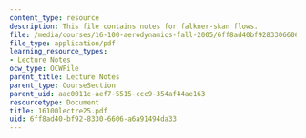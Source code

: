 ```yaml
---
content_type: resource
description: This file contains notes for falkner-skan flows.
file: /media/courses/16-100-aerodynamics-fall-2005/6ff8ad40bf9283306606a6a91494da33_16100lectre25.pdf
file_type: application/pdf
learning_resource_types:
- Lecture Notes
ocw_type: OCWFile
parent_title: Lecture Notes
parent_type: CourseSection
parent_uid: aac0011c-aef7-5515-ccc9-354af44ae163
resourcetype: Document
title: 16100lectre25.pdf
uid: 6ff8ad40-bf92-8330-6606-a6a91494da33
---
```

